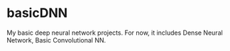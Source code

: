 # basicDNN
My basic deep neural network projects. For now, it includes Dense Neural Network, Basic Convolutional NN.
